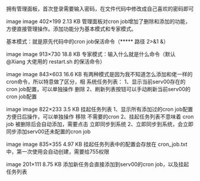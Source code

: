 拥有管理面板，首次登录需要输入密码，在文件代码中修改成自己喜欢的密码即可

image
image
402×199 2.13 KB
管理面板对cron job增加了删除和添加的功能，方便直接管理操作。添加功能分为基本模式和专家模式。

基本模式：就是原先代码中的cron job保活命令（***** 路径 2>&1 &）

image
image
913×730 18.8 KB
专家模式：输入什么就是什么命令（默认 @Xiang 大佬用的 restart.sh 的保活命令）

image
image
843×603 16.6 KB
有两种模式是因为我不知道怎么添加和佬一样的cron命令，所以特意做了区分，相
系统任务列表：
1、显示当前serv00存在的cron job配置，可以单独操作 删除
2、刷新列表按钮可以手动刷新当前serv00的cron job配置

image
image
822×233 3.5 KB
挂起任务列表
1、显示所有添加过的cron job配置方便日后操作，可以单独操作 移除 不需要的cron
2、挂起任务列表不意味着 cron job 被删除后会自动添加，需要点击 立即同步到系统
2、立即同步到系统，会立即同步添加serv00还未配置的cron job

image
image
835×355 4.97 KB
挂起任务列表中的配置会存放在 cron_job.txt 中，第一次使用会自动创建，需要给755权限

image
201×111 8.75 KB
添加新任务会直接添加到serv00的cron job，以及挂起任务列表
